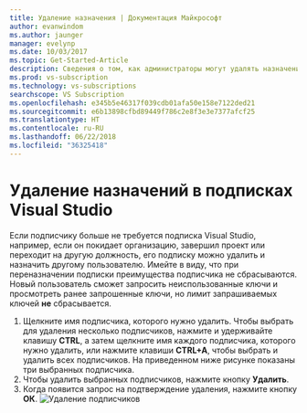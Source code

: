 ```yaml
---
title: Удаление назначения | Документация Майкрософт
author: evanwindom
ms.author: jaunger
manager: evelynp
ms.date: 10/03/2017
ms.topic: Get-Started-Article
description: Сведения о том, как администраторы могут удалять назначения подписок
ms.prod: vs-subscription
ms.technology: vs-subscriptions
searchscope: VS Subscription
ms.openlocfilehash: e345b5e46317f039cdb01afa50e158e7122ded21
ms.sourcegitcommit: e6b13898cfbd89449f786c2e8f3e3e7377afcf25
ms.translationtype: HT
ms.contentlocale: ru-RU
ms.lasthandoff: 06/22/2018
ms.locfileid: "36325418"
---
```

# <a name="deleting-assignments-in-visual-studio-subscriptions"></a>Удаление назначений в подписках Visual Studio

Если подписчику больше не требуется подписка Visual Studio, например, если он покидает организацию, завершил проект или переходит на другую должность, его подписку можно удалить и назначить другому пользователю. Имейте в виду, что при переназначении подписки преимущества подписчика не сбрасываются.  Новый пользователь сможет запросить неиспользованные ключи и просмотреть ранее запрошенные ключи, но лимит запрашиваемых ключей **не** сбрасывается. 
1.  Щелкните имя подписчика, которого нужно удалить. Чтобы выбрать для удаления несколько подписчиков, нажмите и удерживайте клавишу **CTRL**, а затем щелкните имя каждого подписчика, которого нужно удалить, или нажмите клавиши **CTRL+A**, чтобы выбрать и удалить всех подписчиков. На приведенном ниже рисунке показаны три выбранных подписчика.
2.  Чтобы удалить выбранных подписчиков, нажмите кнопку **Удалить**. 
3.  Когда появится запрос на подтверждение удаления, нажмите кнопку **ОК**. 
    ![Удаление подписчиков](_img\delete-license\delete-subscribers.png)
